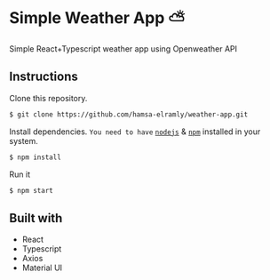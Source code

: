# Simple Weather App ⛅️

Simple React+Typescript weather app using Openweather API

## Instructions

Clone this repository.

```bash
$ git clone https://github.com/hamsa-elramly/weather-app.git
```

Install dependencies. `You need to have` [`nodejs`](https://nodejs.org/en/) & [`npm`](https://www.npmjs.com/) installed in your system.

```bash
$ npm install
```

Run it

```bash
$ npm start
```

## Built with

- React
- Typescript
- Axios
- Material UI
